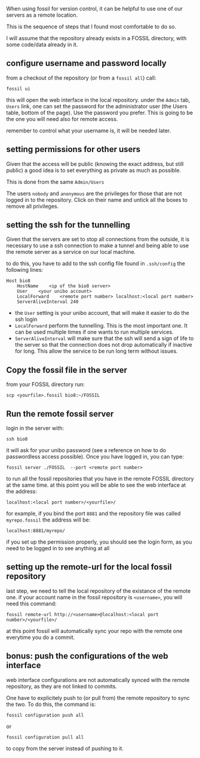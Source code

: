 When using fossil for version control, it can be helpful to use one of our servers as a remote location.

This is the sequence of steps that I found most comfortable to do so.

I will assume that the repository already exists in a FOSSIL directory, with some code/data already in it.

## configure username and password locally

from a checkout of the repository (or from a `fossil all`) call:

    fossil ui
  
this will open the web interface in the local repository.
under the `Admin` tab, `Users` link, one can set the password for the administrator user (the Users table, bottom of the page).
Use the password you prefer.
This is going to be the one you will need also for remote access.

remember to control what your username is, it will be needed later.

## setting permissions for other users

Given that the access will be public (knowing the exact address, but still public) a good idea is to set
everything as private as much as possible.

This is done from the same `Admin/Users`

The users `nobody` and `anonymous` are the privileges for those that are not logged in to the repository.
Click on their name and untick all the boxes to remove all privileges.

## setting the ssh for the tunnelling

Given that the servers are set to stop all connections from the outside, it is necessary to use a ssh connection 
to make a tunnel and being able to use the remote server as a service on our local machine.

to do this, you have to add to the ssh config file found in `.ssh/config` the following lines:

    Host bio8
        HostName    <ip of the bio8 server>
        User    <your unibo account>
        LocalForward    <remote port number> localhost:<local port number>
        ServerAliveInterval 240
        
* the `User` setting is your unibo account, that will make it easier to do the ssh login
* `LocalForward` perform the tunnelling. This is the most important one.
  It can be used multiple times if one wants to run multiple services.
* `ServerAliveInterval` will make sure that the ssh will send a sign of life to the server so that 
  the connection does not drop automatically if inactive for long.
  This allow the service to be run long term without issues.

## Copy the fossil file in the server

from your FOSSIL directory run:

    scp <yourfile>.fossil bio8:~/FOSSIL
    
## Run the remote fossil server

login in the server with:

    ssh bio8
    
it will ask for your unibo password (see a reference on how to do passwordless access possible).
Once you have logged in, you can type:

    fossil server ./FOSSIL  --port <remote port number>
    
to run all the fossil repositories that you have in the remote FOSSIL directory at the same time.
at this point you will be able to see the web interface at the address:

    localhost:<local port number>/<yourfile>/
    
for example, if you bind the port `8881` and the repository file was called `myrepo.fossil` the address will be:

    localhost:8881/myrepo/
    
if you set up the permission properly, you should see the login form, as you need to be logged in to see anything at all

## setting up the remote-url for the local fossil repository

last step, we need to tell the local repository of the existance of the remote one.
if your account name in the fossil repository is `<username>`, you will need this command:

    fossil remote-url http://<username>@localhost:<local port number>/<yourfile>/
    
at this point fossil will automatically sync your repo with the remote one everytime you do a commit.

## bonus: push the configurations of the web interface

web interface configurations are not automatically synced with the remote repository, as they are not linked to commits.

One have to explicitely push to (or pull from) the remote repository to sync the two.
To do this, the command is:

    fossil configuration push all
    
or 

    fossil configuration pull all
    
to copy from the server instead of pushing to it.
